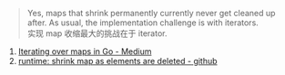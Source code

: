 > Yes, maps that shrink permanently currently never get cleaned up after. As usual, the implementation challenge is with iterators. <br>
> 实现 map 收缩最大的挑战在于 iterator.



1. [Iterating over maps in Go - Medium](https://medium.com/i0exception/map-iteration-in-go-275abb76f721)
2. [runtime: shrink map as elements are deleted - github](https://github.com/golang/go/issues/20135)